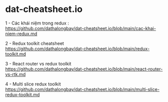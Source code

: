 # dat-cheatsheet.io

1 - Các khái niệm trong redux :  
https://github.com/dathalongbay/dat-cheatsheet.io/blob/main/cac-khai-niem-redux.md

2 - Redux toolkit cheatsheet  
https://github.com/dathalongbay/dat-cheatsheet.io/blob/main/redux-toolkit.md  

3 - React router vs redux toolkit   
https://github.com/dathalongbay/dat-cheatsheet.io/blob/main/react-router-vs-rtk.md

4 - Multi slice redux toolkit   
https://github.com/dathalongbay/dat-cheatsheet.io/blob/main/multi-slice-redux-toolkit.md



